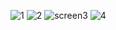 ![1](https://cloud.githubusercontent.com/assets/15310535/24335056/e6400c76-127e-11e7-862d-005bcd5b1b69.png)
![2](https://cloud.githubusercontent.com/assets/15310535/24335058/e66a18ae-127e-11e7-978a-56962c5a1060.png)
![screen3](https://cloud.githubusercontent.com/assets/15310535/24296652/01681568-10b1-11e7-9c67-40fdd8b91bfa.png)
![4](https://cloud.githubusercontent.com/assets/15310535/24335057/e669f8d8-127e-11e7-8228-349b7d6af7f2.png)

